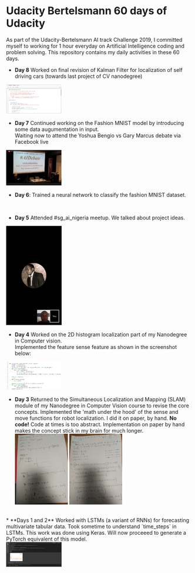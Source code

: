 # Udacity Bertelsmann 60 days of Udacity
As part of the Udacity-Bertelsmann AI track Challenge 2019, I committed myself to working for 1 hour everyday on Artificial Intelligence coding and problem solving. This repository contains my daily activities in these 60 days.
* **Day 8**
Worked on final revision of Kalman Filter for localization of self driving cars (towards last project of CV nanodegree)
<img src="/img/8/Capture.PNG" width="30%" height= "30%">
<br/>

* **Day 7**
Continued working on the Fashion MNIST model by introducing some data augumentation in input. <br/>
Waiting now to attend the Yoshua Bengio vs Gary Marcus debate via Facebook live <br/>
<img src="/img/7/Capture.PNG" width="30%" height= "30%">
<br/>

* **Day 6**:
Trained a neural network to classify the fashion MNIST dataset.<br/>
<br/>

* **Day 5**
Attended #sg_ai_nigeria meetup. We talked about project ideas.
<img src="/img/6/Screenshot_20191221-164101.jpg" width="30%" height= "30%">
<br/>

* **Day 4**
Worked on the 2D histogram localization part of my Nanodegree in Computer vision.  
Implemented the feature sense feature as shown in the screenshot below:<br />
<img src="/img/4/image.PNG" width="30%" height= "30%">
<br/>

* **Day 3**
Returned to the Simultaneous Localization and Mapping (SLAM) module of my Nanodegree in Computer Vision course to revise the core concepts.
Implemented the 'math under the hood' of the sense and move functions for robot localization. I did it  on paper, by hand. __No code!__
Code at times is too abstract. Implementation on paper by hand makes the concept stick in my brain for much longer. <br />
<img src="/img/3/IMG_20191219_175641.jpg" width="30%" height= "30%"> <img src="/img/3/IMG_20191219_175655.jpg" width="30%" height= "30%">
<br/>
* **Days 1 and 2**
Worked with LSTMs (a variant of RNNs) for forecasting multivariate tabular data.
Took sometime to understand `time_steps` in LSTMs.
This work was done using Keras. Will now proceeed to generate a PyTorch equivalent of this model.<br />
<img src="/img/1/image.png" width="30%" height= "30%">

